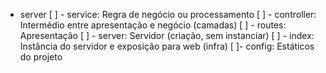 - server
  [ ] - service: Regra de negócio ou processamento
  [ ] - controller: Intermédio entre apresentação e negócio (camadas)
  [ ] - routes: Apresentação
  [ ] - server: Servidor (criação, sem instanciar)
  [ ] - index: Instância do servidor e exposição para web (infra)
  [ ]- config: Estáticos do projeto